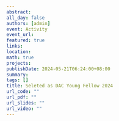 ```yaml
---
abstract: 
all_day: false
authors: [admin]
event: Activity
event_url: 
featured: true
links:
location: 
math: true
projects:
publishDate: 2024-05-21T06:24:00+08:00
summary: 
tags: []
title: Seleted as DAC Young Fellow 2024
url_code: ""
url_pdf: ""
url_slides: ""
url_video: ""
---
```

